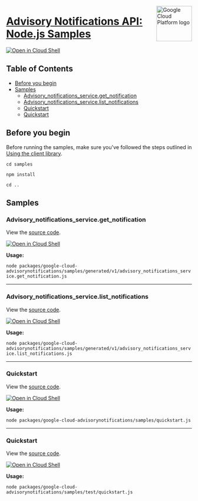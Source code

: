 [//]: # "This README.md file is auto-generated, all changes to this file will be lost."
[//]: # "To regenerate it, use `python -m synthtool`."
<img src="https://avatars2.githubusercontent.com/u/2810941?v=3&s=96" alt="Google Cloud Platform logo" title="Google Cloud Platform" align="right" height="96" width="96"/>

# [Advisory Notifications API: Node.js Samples](https://github.com/googleapis/google-cloud-node)

[![Open in Cloud Shell][shell_img]][shell_link]



## Table of Contents

* [Before you begin](#before-you-begin)
* [Samples](#samples)
  * [Advisory_notifications_service.get_notification](#advisory_notifications_service.get_notification)
  * [Advisory_notifications_service.list_notifications](#advisory_notifications_service.list_notifications)
  * [Quickstart](#quickstart)
  * [Quickstart](#quickstart)

## Before you begin

Before running the samples, make sure you've followed the steps outlined in
[Using the client library](https://github.com/googleapis/google-cloud-node#using-the-client-library).

`cd samples`

`npm install`

`cd ..`

## Samples



### Advisory_notifications_service.get_notification

View the [source code](https://github.com/googleapis/google-cloud-node/blob/main/packages/google-cloud-advisorynotifications/samples/generated/v1/advisory_notifications_service.get_notification.js).

[![Open in Cloud Shell][shell_img]](https://console.cloud.google.com/cloudshell/open?git_repo=https://github.com/googleapis/google-cloud-node&page=editor&open_in_editor=packages/google-cloud-advisorynotifications/samples/generated/v1/advisory_notifications_service.get_notification.js,samples/README.md)

__Usage:__


`node packages/google-cloud-advisorynotifications/samples/generated/v1/advisory_notifications_service.get_notification.js`


-----




### Advisory_notifications_service.list_notifications

View the [source code](https://github.com/googleapis/google-cloud-node/blob/main/packages/google-cloud-advisorynotifications/samples/generated/v1/advisory_notifications_service.list_notifications.js).

[![Open in Cloud Shell][shell_img]](https://console.cloud.google.com/cloudshell/open?git_repo=https://github.com/googleapis/google-cloud-node&page=editor&open_in_editor=packages/google-cloud-advisorynotifications/samples/generated/v1/advisory_notifications_service.list_notifications.js,samples/README.md)

__Usage:__


`node packages/google-cloud-advisorynotifications/samples/generated/v1/advisory_notifications_service.list_notifications.js`


-----




### Quickstart

View the [source code](https://github.com/googleapis/google-cloud-node/blob/main/packages/google-cloud-advisorynotifications/samples/quickstart.js).

[![Open in Cloud Shell][shell_img]](https://console.cloud.google.com/cloudshell/open?git_repo=https://github.com/googleapis/google-cloud-node&page=editor&open_in_editor=packages/google-cloud-advisorynotifications/samples/quickstart.js,samples/README.md)

__Usage:__


`node packages/google-cloud-advisorynotifications/samples/quickstart.js`


-----




### Quickstart

View the [source code](https://github.com/googleapis/google-cloud-node/blob/main/packages/google-cloud-advisorynotifications/samples/test/quickstart.js).

[![Open in Cloud Shell][shell_img]](https://console.cloud.google.com/cloudshell/open?git_repo=https://github.com/googleapis/google-cloud-node&page=editor&open_in_editor=packages/google-cloud-advisorynotifications/samples/test/quickstart.js,samples/README.md)

__Usage:__


`node packages/google-cloud-advisorynotifications/samples/test/quickstart.js`






[shell_img]: https://gstatic.com/cloudssh/images/open-btn.png
[shell_link]: https://console.cloud.google.com/cloudshell/open?git_repo=https://github.com/googleapis/google-cloud-node&page=editor&open_in_editor=samples/README.md
[product-docs]: https://cloud.google.com/advisory-notifications/docs/overview

